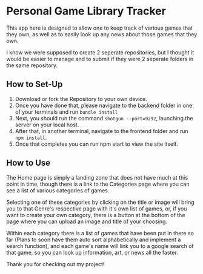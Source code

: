 # Personal Game Library Tracker

This app here is designed to allow one to keep track of various games that they own, as well as to easily look up any news about those games that they own.

I know we were supposed to create 2 seperate repositories, but I thought it would be easier to manage and to submit if they were 2 seperate folders in the same repository.  



## How to Set-Up

1. Download or fork the Repository to your own device.
2. Once you have done that, please navigate to the backend folder in one of your terminals and run `bundle install`
3. Next, you should run the command `shotgun --port=9292`, launching the server on your local host.
4. After that, in another terminal, navigate to the frontend folder and run `npm install`.
5. Once that completes you can run npm start to view the site itself.

## How to Use

The Home page is simply a landing zone that does not have much at this point in time, though there is a link to the Categories page where you can see a list of various
categories of games.

Selecting one of these categories by clicking on the title or image will bring you to that Genre's respective page with it's own list of games, or, if you want to create your own category, there is a button at the bottom of the page where you can upload an image and title of your choosing.

Within each category there is a list of games that have been put in there so far (Plans to soon have them auto sort alphabetically and implement a search function), and each game's name will link you to a google search of that game, so you can look up information, art, or news all the faster.


Thank you for checking out my project!
